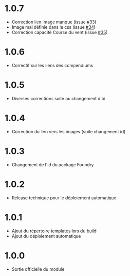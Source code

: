 # 1.0.7
- Correction lien image manque (issue [#33](https://github.com/BlackBookEditions/foundry-cof2-base/issues/33))
- Image mal définie dans le css (issue [#34](https://github.com/BlackBookEditions/foundry-cof2-base/issues/34))
- Correction capacité Course du vent (issue [#35](https://github.com/BlackBookEditions/foundry-cof2-base/issues/35))

# 1.0.6
- Correctif sur les liens des compendiums

# 1.0.5
- Diverses corrections suite au changement d'id

# 1.0.4
- Correction du lien vers les images (suite changement id)

# 1.0.3
- Changement de l'id du package Foundry

# 1.0.2
- Release technique pour le déploiement automatique

# 1.0.1
- Ajout du répertoire templates lors du build
- Ajout du déploiement automatique

# 1.0.0
- Sortie officielle du module
